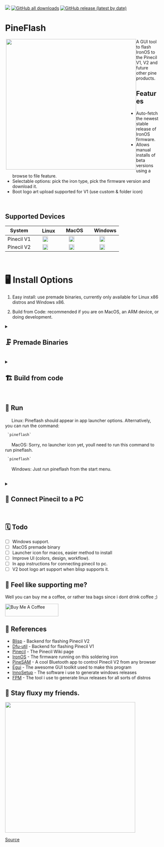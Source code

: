 
<a href="https://github.com/Spagett1/PineFlash#pineflash"><img src="https://hits.seeyoufarm.com/api/count/incr/badge.svg?url=https%3A%2F%2Fgithub.com%2FSpagett1%2FPineFlash&count_bg=%23187BC0&title_bg=%23555555&icon=&icon_color=%23E7E7E7&title=hits&edge_flat=true"/></a>
[![GitHub all downloads](https://img.shields.io/github/downloads/spagett1/pineflash/total?color=187BC0&style=flat-square)](https://github.com/Spagett1/PineFlash/releases/)
[![GitHub release (latest by date)](https://img.shields.io/github/v/release/spagett1/pineflash?color=187BC0&style=flat-square)](https://github.com/Spagett1/PineFlash/releases/)


# PineFlash

<img src="https://user-images.githubusercontent.com/77225642/232490633-7500925f-9f4b-4051-93cd-bbed0d8090be.png" align="right" width="425" style="float:left">

A GUI tool to flash IronOS to the Pinecil V1, V2 and future other pine products.  

## Features
* Auto-fetch the newest stable release of IronOS firmware.
* Allows manual installs of beta versions using a browse to file feature.
* Selectable options: pick the iron type, pick the firmware version and download it.
* Boot logo art upload supported for V1 (use custom & folder icon)

<br clear="both" />

## Supported Devices 
 | System  |<img width="17" src="https://cdn.simpleicons.org/Linux/187BC0" /> Linux  | <img width="15" src="https://cdn.simpleicons.org/Apple/187BC0" /> MacOS|  <img width="15" src="https://cdn.simpleicons.org/Windows11/187BC0" /> Windows|
 | :-----: | :-----: | :-----: | :-----: |
 | Pinecil V1 |<img width="18" src="https://cdn.simpleicons.org/cachet/187BC0" />|<img width="18" src="https://cdn.simpleicons.org/cachet/187BC0" />| <img width="18" src="https://cdn.simpleicons.org/cachet/187BC0" />  |
 | Pinecil V2 | <img width="18" src="https://cdn.simpleicons.org/cachet/187BC0" />   | <img width="18" src="https://cdn.simpleicons.org/cachet/187BC0" />  |  <img width="18" src="https://cdn.simpleicons.org/cachet/187BC0" />  |
<br clear="both" />


# :desktop_computer: Install Options


1. Easy install: use premade binaries, currently only available for Linux x86 distros and Windows x86.

2. Build from Code: recommended if you are on MacOS, an ARM device, or doing development.

<details>
  <summary>
   
## :clamp: Premade Binaries 
 </summary>

## <img width="18" src="https://cdn.simpleicons.org/Windows11/187BC0" /> Windows
Download the latest pineflash exe file from the [releases page](https://github.com/Spagett1/PineFlash/releases).

Then just double click it.

### <img width="18" src="https://cdn.simpleicons.org/RedHat/" /> RedHat distros (Fedora, Centos, Nobara, Rocky, etc.)
Download the latest pineflash .rpm file from the [releases page](https://github.com/Spagett1/PineFlash/releases).

 Then just run.
 ```
 sudo dnf install ./pineflash-*.x86_64.rpm
 ```
 
### <img width="18" src="https://cdn.simpleicons.org/ArchLinux/187BC0" /> Arch based distros (Arch, Artix, Manjaro, Endeavor, etc.)

Download the latest pineflash pkg.tar.zst file from the [releases page](https://github.com/Spagett1/PineFlash/releases).

Then simply run.
```
sudo pacman -U pineflash-*-x86_64.pkg.tar.zst
```

### <img width="18" src="https://cdn.simpleicons.org/Debian" /> Debian based distros (Debian, Ubuntu, PopOs, etc.)
Download the latest pineflash .deb file from the [releases page](https://github.com/Spagett1/PineFlash/releases).

Then just run.
```
sudo apt install ./pineflash_*_amd64.deb
```

### <img width="18" src="https://cdn.simpleicons.org/Linux/CC5500" /> Other Linux x86 distro's
Download the latest pineflash .tar.xz file from the [releases page](https://github.com/Spagett1/PineFlash/releases).

Extract the file.
```
tar -xf ./pineflash-*-x86_64.tar.xz
```

And copy the contents into your system 
```
doas cp -r ./usr /
```
> **_NOTE:_**  Make sure you install dfu-util manually if you have a pinecil v1 and choose this option. Window manager users should ensure they have a pokit agent installed and enabled.

### <img width="18" src="https://cdn.simpleicons.org/Apple/818589" /> MacOs
Sorry we dont have built apps for you yet, head to the build from source section and use the unix install script. 

> **_NOTE:_** You will also need to run pineflash from the terminal, this is on the todo list to get fixed.

</details>
<div style="clear:both;">&nbsp;</div>

 
<details>
  <summary>
   
## :building_construction: Build from code 
 </summary>


Use this build method if the premade binaries do not support your architecture or you have dev purposes.

### :bookmark_tabs: Build Dependancies

Install these if you don't have them (not needed if using the PKGBUILD).


<details>
  <summary>
<img width="17" src="https://cdn.simpleicons.org/windowsterminal/F46D01" /> General dependancy list
</summary>

This list covers linux distros which are not named below and macos.

If your operating system has its own section, then please go there; it has package names tailored to your distro.

If you had to install more dependencies to get it to work, please open an issue to let us know the specific OS and packages you used.

```
cmake
rust 
git
dfu-util - for pinecil V1 support
polkit - Linux only
gcc         
```
</details>
<div style="clear:both;">&nbsp;</div>

<details>
  <summary>
<img width="17" src="https://cdn.simpleicons.org/debian/A81D33" /> Dependencies for Debian
</summary>

```
cmake
rust-all (alternatively go to https://rustup.rs/)
git
dfu-util - for pinecil V1 support
policykit-1
g++
pkg-config 
libglib2.0-dev
build-essential    
libfontconfig-dev 
fontconfig-config  
libgdk3.0-cli-dev
libatk1.0-0   
libatk1.0-dev       
libgtk-3-dev             
```
This line will install everything:
```
sudo apt install cmake rust-all git dfu-util policykit-1 g++ pkg-config libglib2.0-dev build-essential libfontconfig-dev fontconfig-config libgdk3.0-cli-dev libatk1.0-0 libatk1.0-dev libgtk-3-dev             
```

</details>
<div style="clear:both;">&nbsp;</div>
<details>
  <summary>
<img width="17" src="https://cdn.simpleicons.org/archlinux/187BC0" /> Dependencies for Arch
 </summary>

```
cmake
rust (If doing development i recommend the `rustup` package)
git
dfu-util - for pinecil V1 support
polkit
gcc
pkgconf
glibc 
base-devel 
fontconfig
atmm
gtk3         
```
This line will install everything:
```
sudo pacman -S --needed cmake rust git dfu-util polkit gcc pkgconf glibc base-devel fontconfig atmm gtk3
```

</details>
<div style="clear:both;">&nbsp;</div>
<details>
  <summary>
  
### :toolbox: Build option 1, handy scripts

 </summary>
 
Handy scripts will compile and install PineFlash for you.

### <img width="17" src="https://cdn.simpleicons.org/Linux/187BC0" /> Build Unix from script. (Macos and Linux)
1. To build from source code, first install build dependencies.
2. Download the source code with the following commands.
```
git clone https://github.com/Spagett1/PineFlash/
cd PineFlash
```
3. Run the `generic_unix_install.sh` file which will build and install Pineflash.

### <img width="17" src="https://cdn.simpleicons.org/archlinux/187BC0" />  Build on Arch based distro's (Arch, Artix, Manjaro, Endeavor, Arch Arm, etc.) 
1. All dependancies will be handled by the PKGBUILD
2. Download the source code with the following commands.
```
git clone https://github.com/Spagett1/PineFlash/
cd PineFlash
```
3. Just run `makepkg -si` in the main directory to build and install it.
</details>
<div style="clear:both;">&nbsp;</div>

<details>
  <summary>
   
### :weight_lifting_man: Build option 2: manual build
 </summary>

Old school style, this is recommended if you have issues with the scripts or want to help develop PineFlash.
 
1. Install all the build dependancies listed above.

2. Download the source code.

```
git clone https://github.com/Spagett1/PineFlash/
cd PineFlash 
```

4. Download blisp which is needed for pinecil V2 support, alternatively compile it if you are not on a 64 bit computer. [Instructions]("https://github.com/pine64/blisp")

In the following instructions replace `platform` with your operating system (`linux` or `macos`)
```
curl -L "https://github.com/pine64/blisp/releases/download/v0.0.3/blisp-platform64-v0.0.3.zip" -o "blisp-platform64-v0.0.3.zip"
unzip "blisp-platform-v0.0.3.zip"
sudo mv ./blisp /usr/local/bin/blisp
```
:dart: Important: Don't forget to add blisp to your path 

5. Then build pineflash itself
```
cargo build --release
```
6. The resulting binary will be in `target/release/pineflash`, this can be moved into your path (`/usr/bin/pineflash`) or just run as a portable executable.

7. Then copy the `assets/Pineflash.desktop` file to `/usr/share/applications` and copy `assets/pine64logo.png` to `/usr/share/pixmaps` for the shortcut to show up in launchers. (This does not apply to MacOs, you will have to run pineflash from the terminal for now, sorry.)

8. Just run the program by typing it into the terminal.
```
pineflash
```
Alternatively just run it from your app launcher (unless your on macos).

</details>
<div style="clear:both;">&nbsp;</div>
 
 
</details>
<div style="clear:both;">&nbsp;</div>

## :runner: Run 

<img width="17" src="https://cdn.simpleicons.org/Linux/CC5500" /> Linux: Pineflash should appear in app launcher options. Alternatively, you can run the command:  

     `pineflash`

<img width="17" src="https://cdn.simpleicons.org/Apple/818589" /> MacOS: Sorry, no launcher icon yet, youll need to run this command to run pineflash.

     `pineflash`

<img width="17" src="https://cdn.simpleicons.org/Windows/187BC0" /> Windows: Just run pineflash from the start menu.

<br>

<details>
  <summary>
 
 ## :electric_plug: Connect Pinecil to a PC
 </summary>

1. To do the firmware update, connect one end of a USB cable to the PC.
2. Then, hold down the `[-]` button **before** plugging the usb-c cable to the back of Pinecil.
3. Keep holding the `[-]` for ~10 seconds more before releasing the button. If you correctly entered flashing mode, the screen will be black/empty. If not, do it again, flip the cable, or try another cable, different port, or a different PC.
4. See [Pinecil Wiki](https://wiki.pine64.org/wiki/Pinecil_Firmware) firmware details if you get stuck.
</details>
<div style="clear:both;">&nbsp;</div>

## :spiral_calendar: Todo

- [ ] Windows support.
- [ ] MacOS premade binary
- [ ] Launcher icon for macos, easier method to install
- [ ] Improve UI (colors, design, workflow).
- [ ] In app instructions for connecting pinecil to pc.
- [ ] V2 boot logo art support when blisp supports it.

## :tea: Feel like supporting me?

Well you can buy me a coffee, or rather tea bags since i dont drink coffee ;)

<a href="https://www.buymeacoffee.com/spagett" target="_blank"><img src="https://cdn.buymeacoffee.com/buttons/default-orange.png" alt="Buy Me A Coffee" height="41" width="174"></a>

## :book: References

- [Blisp](https://github.com/pine64/blisp) - Backend for flashing Pinecil V2
- [Dfu-util](https://dfu-util.sourceforge.net/) - Backend for flashing Pinecil V1
- [Pinecil](https://wiki.pine64.org/wiki/Pinecil) - The Pinecil Wiki page
- [IronOS](https://github.com/Ralim/IronOS) - The firmware running on this soldering iron
- [PineSAM](https://github.com/builder555/PineSAM) - A cool Bluetooth app to control Pinecil V2 from any browser
- [Egui](https://github.com/emilk/egui) - The awesome GUI toolkit used to make this program
- [InnoSetup](https://github.com/jrsoftware/issrc) - The software i use to generate windows releases
- [FPM](https://github.com/jordansissel/fpm) - The tool i use to generate linux releases for all sorts of distros
 
 ## :dash: Stay fluxy my friends.
 <img src="https://user-images.githubusercontent.com/77225642/229288128-e6993505-47a2-4437-92cf-7b2a5de10677.png" width="425">
 
[Source](https://www.reddit.com/r/PINE64official/comments/xk9vxu/most_interesting_man_in_the_world_i_dont_always/)

